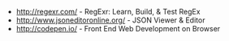 * http://regexr.com/ - RegExr: Learn, Build, & Test RegEx
* http://www.jsoneditoronline.org/ - JSON Viewer & Editor
* http://codepen.io/ - Front End Web Development on Browser
